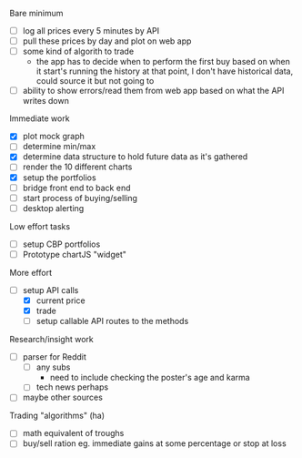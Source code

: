 Bare minimum
- [ ] log all prices every 5 minutes by API
- [ ] pull these prices by day and plot on web app
- [ ] some kind of algorith to trade
  - the app has to decide when to perform the first buy based on when it start's running
    the history at that point, I don't have historical data, could source it but not going to
- [ ] ability to show errors/read them from web app based on what the API writes down

Immediate work
- [x] plot mock graph
- [ ] determine min/max
- [x] determine data structure to hold future data as it's gathered
- [ ] render the 10 different charts
- [x] setup the portfolios
- [ ] bridge front end to back end
- [ ] start process of buying/selling
- [ ] desktop alerting

Low effort tasks
- [ ] setup CBP portfolios
- [ ] Prototype chartJS "widget"

More effort
- [ ] setup API calls
  - [x] current price
  - [x] trade
  - [ ] setup callable API routes to the methods

Research/insight work
- [ ] parser for Reddit
  - [ ] any subs
    - need to include checking the poster's age and karma
  - [ ] tech news perhaps
- [ ] maybe other sources

Trading "algorithms" (ha)
- [ ] math equivalent of troughs
- [ ] buy/sell ration eg. immediate gains at some percentage or stop at loss